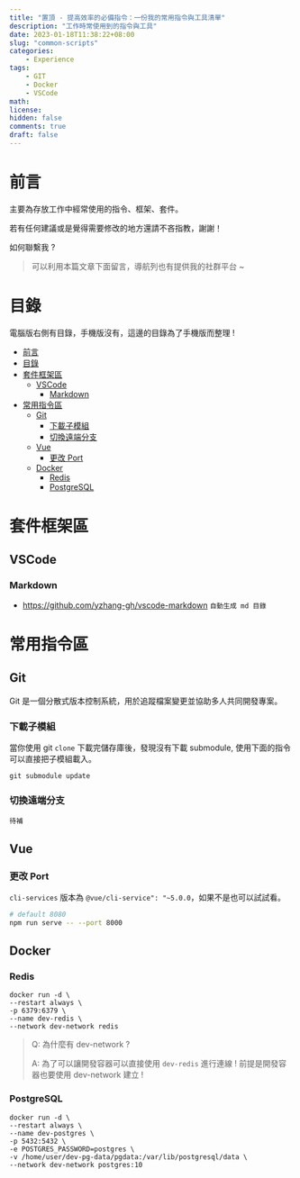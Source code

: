 ```yaml
---
title: "置頂 - 提高效率的必備指令：一份我的常用指令與工具清單"
description: "工作時常使用到的指令與工具"
date: 2023-01-18T11:38:22+08:00
slug: "common-scripts"
categories:
    - Experience
tags:
    - GIT
    - Docker
    - VSCode
math: 
license: 
hidden: false
comments: true
draft: false
---
```


# 前言

主要為存放工作中經常使用的指令、框架、套件。

若有任何建議或是覺得需要修改的地方還請不吝指教，謝謝！

如何聯繫我 ?

> 可以利用本篇文章下面留言，導航列也有提供我的社群平台 ~

# 目錄

電腦版右側有目錄，手機版沒有，這邊的目錄為了手機版而整理 !

- [前言](#前言)
- [目錄](#目錄)
- [套件框架區](#套件框架區)
  - [VSCode](#vscode)
    - [Markdown](#markdown)
- [常用指令區](#常用指令區)
  - [Git](#git)
    - [下載子模組](#下載子模組)
    - [切換遠端分支](#切換遠端分支)
  - [Vue](#vue)
    - [更改 Port](#更改-port)
  - [Docker](#docker)
    - [Redis](#redis)
    - [PostgreSQL](#postgresql)


# 套件框架區

## VSCode

### Markdown

- https://github.com/yzhang-gh/vscode-markdown `自動生成 md 目錄` 

# 常用指令區

## Git

Git 是一個分散式版本控制系統，用於追蹤檔案變更並協助多人共同開發專案。

### 下載子模組

當你使用 git `clone` 下載完儲存庫後，發現沒有下載 submodule, 使用下面的指令可以直接把子模組載入。

```
git submodule update
```

### 切換遠端分支

`待補`


## Vue

### 更改 Port

`cli-services` 版本為 `@vue/cli-service": "~5.0.0`，如果不是也可以試試看。

```bash
# default 8080
npm run serve -- --port 8000
```
## Docker

### Redis

```
docker run -d \
--restart always \
-p 6379:6379 \
--name dev-redis \
--network dev-network redis
```

> Q: 為什麼有 dev-network ? 
>
> A: 為了可以讓開發容器可以直接使用 `dev-redis` 進行連線 ! 前提是開發容器也要使用 dev-network 建立 ! 

### PostgreSQL

```
docker run -d \
--restart always \
--name dev-postgres \
-p 5432:5432 \
-e POSTGRES_PASSWORD=postgres \
-v /home/user/dev-pg-data/pgdata:/var/lib/postgresql/data \
--network dev-network postgres:10
```